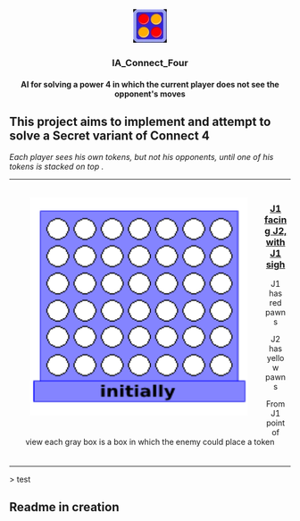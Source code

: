 <div align="center">
  <a href="https://github.com/p3titcr0c0/IA_Connect_Four/">
    <img src="src/resources/logo.jpg" alt="Logo">
  </a>
  <h3 align="center">IA_Connect_Four</h3>
  <h4 align="center">AI for solving a power 4 in which the current player does not see the opponent's moves</h4>
</div>

## This project aims to implement and attempt to solve a Secret variant of Connect 4
*Each player sees his own tokens, but not his opponents, until one of his tokens is stacked on top .*
<table>
<tr>
<td>
<a href="#banner"><img align="left" src="src/resources/drawing.gif" width="390" style="margin: 30px"></a>
<br>
  <h3 align="center"><ins>J1 facing J2, with J1 sigh</ins></h3>
    <p align="center">J1 has red pawns</p>
    <p align="center">J2 has yellow pawns</p>
    <p align="center">From J1 point of view each gray box is a box in which the enemy could place a token</p>
<img width="1000" height="0">
</td>
</tr>
</table>
> test

## Readme in creation
